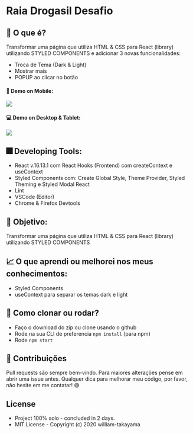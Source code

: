 # Raia Drogasil Desafio

## :triangular_flag_on_post: O que é? 
  Transformar uma página que utiliza HTML & CSS para React (library) utilizando STYLED COMPONENTS e adicionar 3 novas funcionalidades:
  - Troca de Tema (Dark & Light)
  - Mostrar mais
  - POPUP ao clicar no botão
  
  #### :iphone: Demo on Mobile:
  <img src="https://media.giphy.com/media/KeVlfX7L2B2wzWaOZQ/giphy.gif">
  
  #### :computer: Demo on Desktop & Tablet:
  <img src="https://media.giphy.com/media/WsAT3ZuRksAqf4jKH7/giphy.gif">  

## :fireworks: Developing Tools: 
  - React v.16.13.1 com React Hooks (Frontend) com createContext e useContext
  - Styled Components com: Create Global Style, Theme Provider, Styled Theming e Styled Modal React
  - Lint
  - VSCode (Editor)
  - Chrome & Firefox Devtools

## :rocket: Objetivo:
  Transformar uma página que utiliza HTML & CSS para React (library) utilizando STYLED COMPONENTS

## :chart_with_upwards_trend: O que aprendi ou melhorei nos meus conhecimentos: 
  - Styled Components
  - useContext para separar os temas dark e light
  
## :feet: Como clonar ou rodar?
  - Faço o download do zip ou clone usando o github
  - Rode na sua CLI de preferencia ``` npm install ``` (para npm)
  - Rode ``` npm start ```

## :metal: Contribuições
Pull requests são sempre bem-vindo. Para maiores alterações pense em abrir uma issue antes.
Qualquer dica para melhorar meu código, por favor, não hesite em me contatar! :smile:

## License
- Project 100% solo - concluded in 2 days. 
- MIT License - Copyright (c) 2020 william-takayama

